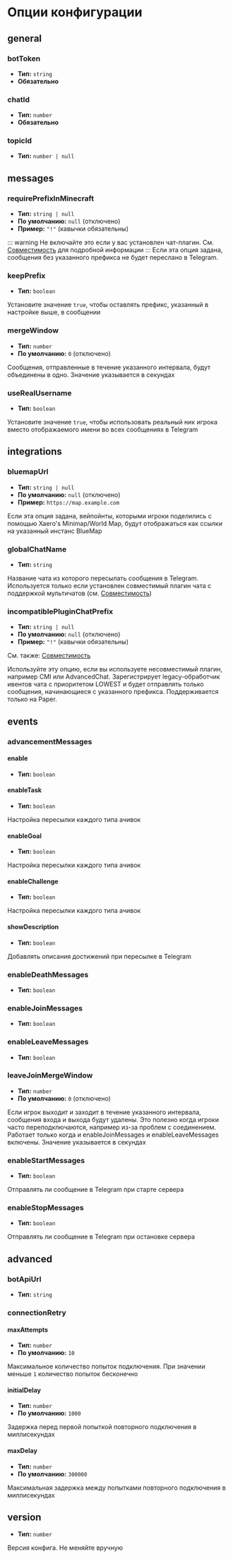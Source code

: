 <!-- Generated by codegen/generate_config.py. Do not modify-->
# Опции конфигурации

## general

### botToken

- **Тип:** `string`
- **Обязательно**

### chatId

- **Тип:** `number`
- **Обязательно**

### topicId

- **Тип:** `number | null`

## messages

### requirePrefixInMinecraft

- **Тип:** `string | null`
- **По умолчанию:** `null` (отключено)
- **Пример:** `"!"` (кавычки обязательны)

::: warning
Не включайте это если у вас установлен чат-плагин.
См. [Совместимость](https://tgbridge.vanutp.dev/ru/compatibility#chat) для подробной информации
:::
Если эта опция задана, сообщения без указанного префикса не будет переслано в Telegram.


### keepPrefix

- **Тип:** `boolean`

Установите значение `true`, чтобы оставлять префикс, указанный в настройке выше, в сообщении


### mergeWindow

- **Тип:** `number`
- **По умолчанию:** `0` (отключено)

Сообщения, отправленные в течение указанного интервала, будут объединены в одно.
Значение указывается в секундах


### useRealUsername

- **Тип:** `boolean`

Установите значение `true`, чтобы использовать реальный ник игрока вместо отображаемого имени
во всех сообщениях в Telegram


## integrations

### bluemapUrl

- **Тип:** `string | null`
- **По умолчанию:** `null` (отключено)
- **Пример:** `https://map.example.com`

Если эта опция задана, вейпойнты, которыми игроки поделились с помощью
Xaero's Minimap/World Map, будут отображаться как ссылки на указанный инстанс BlueMap


### globalChatName

- **Тип:** `string`

Название чата из которого пересылать сообщения в Telegram.
Используется только если установлен совместимый плагин чата с поддержкой мультичатов
(см. [Совместимость](https://tgbridge.vanutp.dev/ru/compatibility#chat))


### incompatiblePluginChatPrefix

- **Тип:** `string | null`
- **По умолчанию:** `null` (отключено)
- **Пример:** `"!"` (кавычки обязательны)

См. также: [Совместимость](https://tgbridge.vanutp.dev/ru/compatibility#chat)

Используйте эту опцию, если вы используете несовместимый плагин, например CMI или AdvancedChat.
Зарегистрирует legacy-обработчик ивентов чата с приоритетом LOWEST
и будет отправлять только сообщения, начинающиеся с указанного префикса.
Поддерживается только на Paper.


## events

### advancementMessages

#### enable

- **Тип:** `boolean`

#### enableTask

- **Тип:** `boolean`

Настройка пересылки каждого типа ачивок


#### enableGoal

- **Тип:** `boolean`

Настройка пересылки каждого типа ачивок


#### enableChallenge

- **Тип:** `boolean`

Настройка пересылки каждого типа ачивок


#### showDescription

- **Тип:** `boolean`

Добавлять описания достижений при пересылке в Telegram


### enableDeathMessages

- **Тип:** `boolean`

### enableJoinMessages

- **Тип:** `boolean`

### enableLeaveMessages

- **Тип:** `boolean`

### leaveJoinMergeWindow

- **Тип:** `number`
- **По умолчанию:** `0` (отключено)

Если игрок выходит и заходит в течение указанного интервала,
сообщения входа и выхода будут удалены.
Это полезно когда игроки часто переподключаются, например из-за проблем с соединением.
Работает только когда и enableJoinMessages и enableLeaveMessages включены.
Значение указывается в секундах


### enableStartMessages

- **Тип:** `boolean`

Отправлять ли сообщение в Telegram при старте сервера


### enableStopMessages

- **Тип:** `boolean`

Отправлять ли сообщение в Telegram при остановке сервера


## advanced

### botApiUrl

- **Тип:** `string`

### connectionRetry

#### maxAttempts

- **Тип:** `number`
- **По умолчанию:** `10`

Максимальное количество попыток подключения. При значении меньше `1` количество попыток бесконечно

#### initialDelay

- **Тип:** `number`
- **По умолчанию:** `1000`

Задержка перед первой попыткой повторного подключения в миллисекундах

#### maxDelay

- **Тип:** `number`
- **По умолчанию:** `300000`

Максимальная задержка между попытками повторного подключения в миллисекундах

## version

- **Тип:** `number`

Версия конфига. Не меняйте вручную


